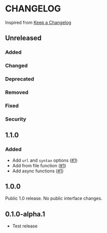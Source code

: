 # CHANGELOG

Inspired from [Keep a Changelog](https://keepachangelog.com/en/1.0.0/)

## Unreleased

### Added

### Changed

### Deprecated

### Removed

### Fixed

### Security

## 1.1.0

### Added

- Add `url` and `syntax` options ([#1](https://github.com/BSFishy/sass_extract/pull/1))
- Add from file function ([#1](https://github.com/BSFishy/sass_extract/pull/1))
- Add async functions ([#1](https://github.com/BSFishy/sass_extract/pull/1))

## 1.0.0

Public 1.0 release. No public interface changes.

## 0.1.0-alpha.1

- Test release

